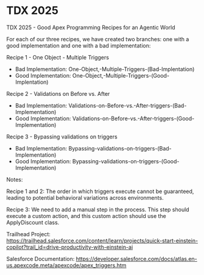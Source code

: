 # TDX 2025
TDX 2025 - Good Apex Programming Recipes for an Agentic World

For each of our three recipes, we have created two branches: one with a good implementation and one with a bad implementation:

Recipe 1 - One Object - Multiple Triggers
- Bad Implementation: One-Object,-Multiple-Triggers-(Bad-Implentation)
- Good Implementation: One-Object,-Multiple-Triggers-(Good-Implentation)

Recipe 2 - Validations on Before vs. After
- Bad Implementation: Validations-on-Before-vs.-After-triggers-(Bad-Implementation)
- Good Implementation: Validations-on-Before-vs.-After-triggers-(Good-Implementation)

Recipe 3 - Bypassing validations on triggers
- Bad Implementation: Bypassing-validations-on-triggers-(Bad-Implementation)
- Good Implementation: Bypassing-validations-on-triggers-(Good-Implementation)

Notes:

Recipe 1 and 2: The order in which triggers execute cannot be guaranteed, leading to potential behavioral variations across environments.

Recipe 3: We need to add a manual step in the process. This step should execute a custom action, and this custom action should use the ApplyDiscount class.

Trailhead Project: https://trailhead.salesforce.com/content/learn/projects/quick-start-einstein-copilot?trail_id=drive-productivity-with-einstein-ai

Salesforce Documentation: https://developer.salesforce.com/docs/atlas.en-us.apexcode.meta/apexcode/apex_triggers.htm

